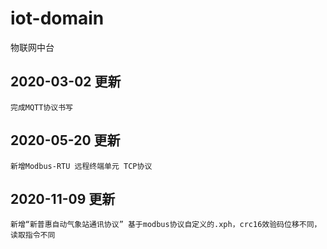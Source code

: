 # iot-domain
物联网中台

## 2020-03-02 更新

    完成MQTT协议书写
## 2020-05-20 更新
    新增Modbus-RTU 远程终端单元 TCP协议
    
## 2020-11-09 更新
    新增“新普惠自动气象站通讯协议” 基于modbus协议自定义的.xph，crc16效验码位移不同，读取指令不同
    
    